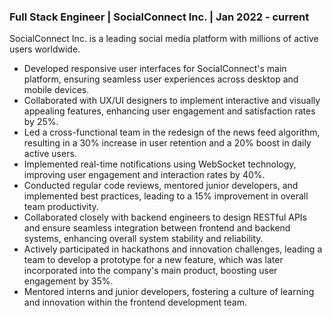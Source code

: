 ### Full Stack Engineer | SocialConnect Inc. | Jan 2022 - current

SocialConnect Inc. is a leading social media platform with millions of active users worldwide.

- Developed responsive user interfaces for SocialConnect's main platform, ensuring seamless user experiences across desktop and mobile devices.
- Collaborated with UX/UI designers to implement interactive and visually appealing features, enhancing user engagement and satisfaction rates by 25%.
- Led a cross-functional team in the redesign of the news feed algorithm, resulting in a 30% increase in user retention and a 20% boost in daily active users.
- Implemented real-time notifications using WebSocket technology, improving user engagement and interaction rates by 40%.
- Conducted regular code reviews, mentored junior developers, and implemented best practices, leading to a 15% improvement in overall team productivity.
- Collaborated closely with backend engineers to design RESTful APIs and ensure seamless integration between frontend and backend systems, enhancing overall system stability and reliability.
- Actively participated in hackathons and innovation challenges, leading a team to develop a prototype for a new feature, which was later incorporated into the company's main product, boosting user engagement by 35%.
- Mentored interns and junior developers, fostering a culture of learning and innovation within the frontend development team.
